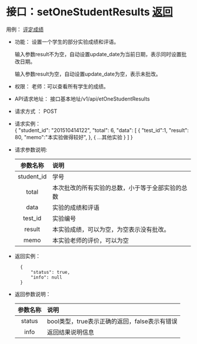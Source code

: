 ﻿<!-- markdownlint-disable MD033-->
<!-- 禁止MD033类型的警告 https://www.npmjs.com/package/markdownlint -->

# 接口：setOneStudentResults  [返回](../README.md)
用例： [评定成绩](../UseCase/pingpanchengji.md)

- 功能：
    设置一个学生的部分实验成绩和评语。
    
    输入参数result不为空，自动设置update_date为当前日期，表示同时设置批改日期。
    
    输入参数result为空，自动设置update_date为空，表示未批改。
    
- 权限：
    老师：可以查看所有学生的成绩。
    
- API请求地址： 
    接口基本地址/v1/api/etOneStudentResults

- 请求方式 ：
    POST
 
- 请求实例：  
        { 
            "student_id": "201510414122", 
            "total": 6,
            "data": [
                {
                "test_id":1,
                "result": 80, 
                "memo":"本实验做得较好",
                }, 
                {
                ...其他实验
                }
            ] 
        }

- 请求参数说明:       
 
  |参数名称|说明|
  |:---------:|:--------------------------------------------------------|      
  |student_id|学号|
  |total|本次批改的所有实验的总数，小于等于全部实验的总数|
  |data|实验的成绩和评语|
  |test_id|实验编号|
  |result|本实验成绩，可以为空，为空表示没有批改。|
  |memo|本实验老师的评价，可以为空|   
 
- 返回实例：

        {         
            "status": true,
            "info": null
        }

- 返回参数说明：    
 
  |参数名称|说明|
  |:---------:|:--------------------------------------------------------|      
  |status|bool类型，true表示正确的返回，false表示有错误|
  |info|返回结果说明信息|



